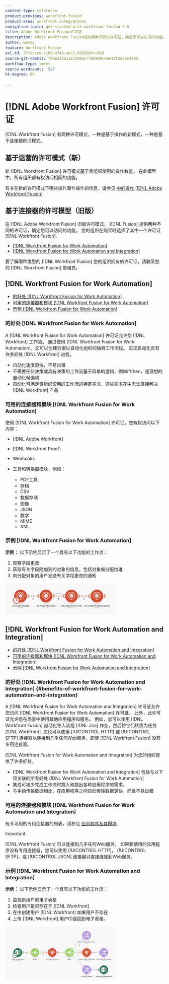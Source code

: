 ```yaml
---
content-type: reference
product-previous: workfront-fusion
product-area: workfront-integrations
navigation-topic: get-started-with-workfront-fusion-2-0
title: Adobe Workfront Fusion许可证
description: Adobe Workfront Fusion提供两种不同的许可证，确定您可以访问的功能。 您的组织在购买Workfront Fusion时选择了其中一个许可证。
author: Becky
feature: Workfront Fusion
exl-id: 37fecce9-c1b8-474b-abc2-09398bfcc629
source-git-commit: 7bae22ba1211298ac77b8909c06e18f2a35cd405
workflow-type: tm+mt
source-wordcount: '527'
ht-degree: 0%

---
```


# [!DNL Adobe Workfront Fusion] 许可证

[!DNL Workfront Fusion] 有两种许可模式，一种是基于操作的新模式，一种是基于连接器的旧模式。

## 基于运营的许可模式（新）

新 [!DNL Workfront Fusion] 许可模式基于贵组织使用的操作数量。 在此模型中，所有组织都有权访问相同的功能。

有关在新的许可模式下哪些操作算作操作的信息，请参见 [中的操作 [!DNL Adobe Workfront Fusion]](/help/quicksilver/workfront-fusion/get-started/operations-in-workfront-fusion.md).

## 基于连接器的许可模型（旧版）

在 [!DNL Adobe Workfront Fusion] 旧版许可模式， [!DNL Fusion] 提供两种不同的许可证，确定您可以访问的功能。 您的组织在购买时选择了其中一个许可证 [!DNL Workfront Fusion].

* [[!DNL Workfront Fusion for Work Automation]](#workfront-fusion-for-work-automation)
* [[!DNL Workfront Fusion for Work Automation and Integration]](#workfront-fusion-for-work-automation-and-integration)

要了解哪种类型的 [!DNL Workfront Fusion] 您的组织拥有的许可证，请联系您的 [!DNL Workfront Fusion] 管理员。

## [!DNL Workfront Fusion for Work Automation]

* [的好处 [!DNL Workfront Fusion for Work Automation]](#benefits-of-workfront-fusion-for-work-automation)
* [可用的连接器和模块 [!DNL Workfront Fusion for Work Automation]](#connectors-and-modules-available-for-workfront-fusion-for-work-automation)
* [示例 [!DNL Workfront Fusion for Work Automation]](#example-of-workfront-fusion-for-work-automation)

### 的好处 [!DNL Workfront Fusion for Work Automation]

A [!DNL Workfront Fusion for Work Automation] 许可证允许您 [!DNL Workfront] 工作流。 通过使用 [!DNL Workfront Fusion for Work Automation]，您可以创建方案以自动化组织的独特工作流程。 实现自动化具有许多好处 [!DNL Workfront] 进程。

* 自动化速度更快，不易出错
* 不需要任何决策或具有决策的工作流基于简单的逻辑，例如if/then，是理想的自动化候选项
* 自动化可满足贵组织使用的工作流的特定需求，这些需求在中无法直接解决 [!DNL Workfront] 产品

### 可用的连接器和模块 [!DNL Workfront Fusion for Work Automation]

使用 [!DNL Workfront Fusion for Work Automation] 许可证，您有权访问以下内容：

* [!DNL Adobe Workfront]
* [!DNL Workfront Proof]
* Webhooks
* 工具和转换器模块，例如：

   * PDF工具
   * 存档
   * CSV
   * 数据存储
   * 图像
   * JSON
   * 数学
   * MIME
   * XML

### 示例 [!DNL Workfront Fusion for Work Automation]

**示例：** 以下示例显示了一个具有以下功能的工作流：

1. 观察字段更改
1. 获取有关字段附加到的对象的信息，包括对象被分配给谁
1. 向分配对象的用户发送有关字段更改的通知

![](assets/fusion-template-example-350x102.png)

## [!DNL Workfront Fusion for Work Automation and Integration]

* [的好处 [!DNL Workfront Fusion for Work Automation and Integration]](#benefits-of-workfront-fusion-for-work-automation-and-integration)
* [可用的连接器和模块 [!DNL Workfront Fusion for Work Automation and Integration]](#connectors-and-modules-available-for-workfront-fusion-for-work-automation-and-integration)
* [示例 [!DNL Workfront Fusion for Work Automation and Integration]](#example-of-workfront-fusion-for-work-automation-and-integration)

### 的好处 [!DNL Workfront Fusion for Work Automation and Integration] {#benefits-of-workfront-fusion-for-work-automation-and-integration}

A [!DNL Workfront Fusion for Work Automation and Integration] 许可证允许您访问 [!DNL Workfront Fusion for Work Automation] 许可证。 此外，此许可证允许您在场景中使用其他应用程序和服务。 例如，您可以使用 [!DNL Workfront Fusion] 自动化导入流程 [!DNL Jira] 作业，然后将它们转换为任务 [!DNL Workfront]. 您也可以使用 [!UICONTROL HTTP] 或 [!UICONTROL SFTP] 连接器以连接到几乎任何Web服务，即使 [!DNL Workfront Fusion] 没有专用连接器。

[!DNL Workfront Fusion for Work Automation and Integration] 为您的组织提供了许多好处。

* [!DNL Workfront Fusion for Work Automation and Integration] 包括与以下项关联的所有好处 [!DNL Workfront Fusion for Work Automation]
* 集成可减少完成工作流时跳入和跳出各种应用程序的需求。
* 与手动传输数据相比，在应用程序之间自动传输数据更快，而且不易出错

### 可用的连接器和模块 [!DNL Workfront Fusion for Work Automation and Integration]

有关可用的专用连接器的列表，请参见 [应用程序及其模块](../../workfront-fusion/apps-and-their-modules/apps-and-their-modules.md).

>[!IMPORTANT]
>
>[!DNL Workfront Fusion] 可以连接到几乎任何Web服务。 如果要使用的应用程序没有专用连接器，您可以使用 [!UICONTROL HTTP]， [!UICONTROL SFTP]，或 [!UICONTROL JSON] 连接器以直接连接到Web服务。

### 示例 [!DNL Workfront Fusion for Work Automation and Integration]

**示例：** 以下示例显示了一个具有以下功能的工作流：

1. 监视新用户的电子表格
1. 检查用户是否存在于 [!DNL Workfront]
1. 在中创建用户 [!DNL Workfront] 如果用户不存在
1. 上传 [!DNL Workfront] 用户ID返回到电子表格。

![](assets/fusion-integration-example--350x171.png)
